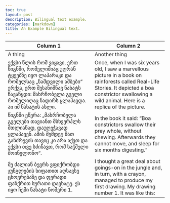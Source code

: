 ```yaml
---
toc: true
layout: post
description: Bilingual text example.
categories: [markdown]
title: An Example Bilingual text.
---
```



| Column 1 | Column 2 |
|-|-|
| A thing | Another thing |
| ექვსი წლის რომ ვიყავი, ერთ წიგნში, რომელიშიაც უღრან ტყეებზე იყო ლაპარაკი და რომელსაც „ნამდვილი ამბები“ ერქვა, ერთ შესანიშნავ ნახატს წავაწყდი: მახრჩობელა გველი რომელიღაც ნადირს ყლაპავდა. აი იმ ნახატის ასლი. | Once, when I was six years old, I saw a marvellous picture in a book on rainforests called Real-Life Stories. It depicted a boa constrictor swallowing a wild animal. Here is a replica of the picture. |
| წიგნში ეწერა: „მახრჩობელა გველები თავიანთ მსხვერპლს მთლიანად, დაუღეჭავად ყლაპავენ. ამის შემდეგ მათ განძრევის თავიც კი არა აქვთ და ექვსი თვე სძინავთ, რომ საჭმელი მოინელონო“. | In the book it said: “Boa constrictors swallow their prey whole, without chewing. Afterwards they cannot move, and sleep for six months digesting.” |
| მე ძალიან ბევრს ვფიქრობდი ჯუნგლების ხიფათით აღსავსე ცხოვრებაზე და ფერადი ფანქრით სურათი დავხატე. ეს იყო ჩემი ნახატი ნომერი 1. | I thought a great deal about goings-on in the jungle and, in turn, with a crayon, managed to produce my first drawing. My drawing number 1. It was like this: |








